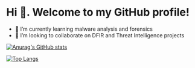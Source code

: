 # Hi 👋. Welcome to my GitHub profile!

<!--
**MarwanNour/MarwanNour** is a ✨ _special_ ✨ repository because its `README.md` (this file) appears on your GitHub profile.

Here are some ideas to get you started:

- 🔭 I’m currently working on ...
- 🌱 I’m currently learning ...
- 👯 I’m looking to collaborate on ...
- 🤔 I’m looking for help with ...
- 💬 Ask me about ...
- 📫 How to reach me: ...
- 😄 Pronouns: ...
- ⚡ Fun fact: ...
-->

- 🌱 I’m currently learning malware analysis and forensics
- 👯 I’m looking to collaborate on DFIR and Threat Intelligence projects


[![Anurag's GitHub stats](https://github-readme-stats.vercel.app/api?username=MarwanNour&theme=gotham)](https://github.com/anuraghazra/github-readme-stats)


[![Top Langs](https://github-readme-stats.vercel.app/api/top-langs/?username=MarwanNour&layout=compact&theme=gotham)](https://github.com/anuraghazra/github-readme-stats)
